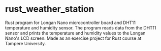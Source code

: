 # rust_weather_station

Rust program for Longan Nano microcontroller board and DHT11 temperature and humidity sensor.
The program reads data from the DHT11 sensor and prints the temperature and humidity values to 
the Longan Nano's LCD screen. Made as an exercise project for Rust course at Tampere University.
